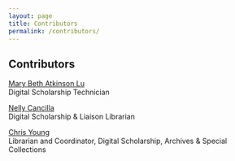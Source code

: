 ```yaml
---
layout: page
title: Contributors
permalink: /contributors/
---
```

## Contributors

[Mary Beth Atkinson Lu](mailto:mary.atkinson@utoronto.ca)  
Digital Scholarship Technician

[Nelly Cancilla](mailto:daniela.cancilla@utoronto.ca)  
Digital Scholarship & Liaison Librarian

[Chris Young](mailto:daniela.cancilla@utoronto.ca)  
Librarian and Coordinator, Digital Scholarship, Archives & Special Collections
